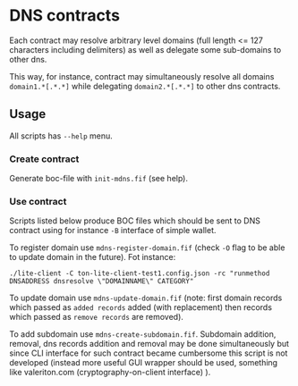 # DNS contracts
Each contract may resolve arbitrary level domains (full length <= 127 characters including delimiters) as well as delegate some sub-domains to other dns.

This way, for instance, contract may simultaneously resolve all domains `domain1.*[.*.*]` while delegating `domain2.*[.*.*]` to other dns contracts.

## Usage
All scripts has `--help` menu.
### Create contract
Generate boc-file with `init-mdns.fif` (see help).

### Use contract
Scripts listed below produce BOC files which should be sent to DNS contract using for instance `-B` interface of simple wallet.
 
To register domain use `mdns-register-domain.fif` (check `-O` flag to be able to update domain in the future).
Fot instance:
```
./lite-client -C ton-lite-client-test1.config.json -rc "runmethod DNSADDRESS dnsresolve \"DOMAINNAME\" CATEGORY"
```

To update domain use `mdns-update-domain.fif` (note: first domain records which passed as `added records` added (with replacement) then records which passed as `remove records` are removed).

To add subdomain use `mdns-create-subdomain.fif`. Subdomain addition, removal, dns records addition and removal may be done simultaneously but since CLI interface for such contract became cumbersome this script is not developed (instead more useful GUI wrapper should be used, something like valeriton.com (cryptography-on-client interface) ).

